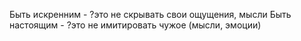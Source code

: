 Быть искренним - ?это не скрывать свои ощущения, мысли
Быть настоящим - ?это не имитировать чужое \(мысли, эмоции\)